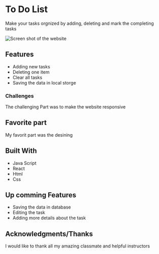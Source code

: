 # To Do List


Make your tasks orgnized by adding, deleting and mark the completing tasks


![Screen shot of the website](screenshot.png)

## Features
* Adding new tasks
* Deleting one item 
* Clear all tasks
* Saving the data in local storge

### Challenges

The challenging Part was to make the website responsive

## Favorite part

My favorit part was the desining  

## Built With

* Java Script
* React
* Html
* Css


## Up comming Features
* Saving the data in database
* Editing the task
* Adding more details about the task


## Acknowledgments/Thanks
I would like to thank all my amazing classmate and helpful instructors
